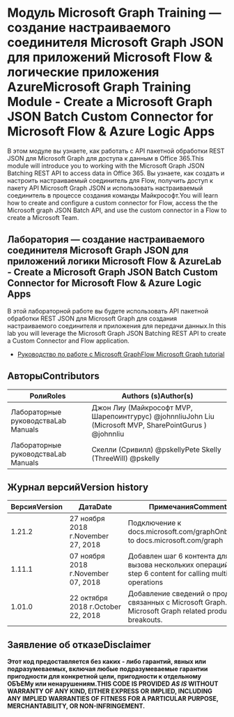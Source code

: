 # <a name="microsoft-graph-training-module---create-a-microsoft-graph-json-batch-custom-connector-for-microsoft-flow--azure-logic-apps"></a><span data-ttu-id="224c2-101">Модуль Microsoft Graph Training — создание настраиваемого соединителя Microsoft Graph JSON для приложений Microsoft Flow & логические приложения Azure</span><span class="sxs-lookup"><span data-stu-id="224c2-101">Microsoft Graph Training Module - Create a Microsoft Graph JSON Batch Custom Connector for Microsoft Flow & Azure Logic Apps</span></span>

<span data-ttu-id="224c2-102">В этом модуле вы узнаете, как работать с API пакетной обработки REST JSON для Microsoft Graph для доступа к данным в Office 365.</span><span class="sxs-lookup"><span data-stu-id="224c2-102">This module will introduce you to working with the Microsoft Graph JSON Batching REST API to access data in Office 365.</span></span> <span data-ttu-id="224c2-103">Вы узнаете, как создать и настроить настраиваемый соединитель для Flow, получить доступ к пакету API Microsoft Graph JSON и использовать настраиваемый соединитель в процессе создания команды Майкрософт.</span><span class="sxs-lookup"><span data-stu-id="224c2-103">You will learn how to create and configure a custom connector for Flow, access the the Microsoft graph JSON Batch API, and use the custom connector in a Flow to create a Microsoft Team.</span></span>

## <a name="lab---create-a-microsoft-graph-json-batch-custom-connector-for-microsoft-flow--azure-logic-apps"></a><span data-ttu-id="224c2-104">Лаборатория — создание настраиваемого соединителя Microsoft Graph JSON для приложений логики Microsoft Flow & Azure</span><span class="sxs-lookup"><span data-stu-id="224c2-104">Lab - Create a Microsoft Graph JSON Batch Custom Connector for Microsoft Flow & Azure Logic Apps</span></span>

<span data-ttu-id="224c2-105">В этой лабораторной работе вы будете использовать API пакетной обработки REST JSON для Microsoft Graph для создания настраиваемого соединителя и приложения для передачи данных.</span><span class="sxs-lookup"><span data-stu-id="224c2-105">In this lab you will leverage the Microsoft Graph JSON Batching REST API to create a Custom Connector and Flow application.</span></span>

- [<span data-ttu-id="224c2-106">Руководство по работе с Microsoft Graph</span><span class="sxs-lookup"><span data-stu-id="224c2-106">Flow Microsoft Graph tutorial</span></span>](https://docs.microsoft.com/graph/training/flow-tutorial)

## <a name="contributors"></a><span data-ttu-id="224c2-107">Авторы</span><span class="sxs-lookup"><span data-stu-id="224c2-107">Contributors</span></span>

| <span data-ttu-id="224c2-108">Роли</span><span class="sxs-lookup"><span data-stu-id="224c2-108">Roles</span></span> | <span data-ttu-id="224c2-109">Authors (s)</span><span class="sxs-lookup"><span data-stu-id="224c2-109">Author(s)</span></span> |
| ------| ----------|
| <span data-ttu-id="224c2-110">Лабораторные руководства</span><span class="sxs-lookup"><span data-stu-id="224c2-110">Lab Manuals</span></span> | <span data-ttu-id="224c2-111">Джон Лиу (Майкрософт MVP, Шарепоинтгурус) @johnnliu</span><span class="sxs-lookup"><span data-stu-id="224c2-111">John Liu (Microsoft MVP, SharePointGurus ) @johnnliu</span></span> |
| <span data-ttu-id="224c2-112">Лабораторные руководства</span><span class="sxs-lookup"><span data-stu-id="224c2-112">Lab Manuals</span></span> | <span data-ttu-id="224c2-113">Скелли (Сривилл) @pskelly</span><span class="sxs-lookup"><span data-stu-id="224c2-113">Pete Skelly (ThreeWill) @pskelly</span></span> |

## <a name="version-history"></a><span data-ttu-id="224c2-114">Журнал версий</span><span class="sxs-lookup"><span data-stu-id="224c2-114">Version history</span></span>

| <span data-ttu-id="224c2-115">Версия</span><span class="sxs-lookup"><span data-stu-id="224c2-115">Version</span></span> | <span data-ttu-id="224c2-116">Дата</span><span class="sxs-lookup"><span data-stu-id="224c2-116">Date</span></span> | <span data-ttu-id="224c2-117">Примечания</span><span class="sxs-lookup"><span data-stu-id="224c2-117">Comments</span></span> |
| ------- | -----| -------- |
| <span data-ttu-id="224c2-118">1.2</span><span class="sxs-lookup"><span data-stu-id="224c2-118">1.2</span></span> | <span data-ttu-id="224c2-119">27 ноября 2018 г.</span><span class="sxs-lookup"><span data-stu-id="224c2-119">November 27, 2018</span></span> | <span data-ttu-id="224c2-120">Подключение к docs.microsoft.com/graph</span><span class="sxs-lookup"><span data-stu-id="224c2-120">Onboarded to docs.microsoft.com/graph</span></span> |
| <span data-ttu-id="224c2-121">1.1</span><span class="sxs-lookup"><span data-stu-id="224c2-121">1.1</span></span> | <span data-ttu-id="224c2-122">07 ноября 2018 г.</span><span class="sxs-lookup"><span data-stu-id="224c2-122">November 07, 2018</span></span> | <span data-ttu-id="224c2-123">Добавлен шаг 6 контента для вызова нескольких операций</span><span class="sxs-lookup"><span data-stu-id="224c2-123">Added step 6 content for calling multiple operations</span></span> |
| <span data-ttu-id="224c2-124">1.0</span><span class="sxs-lookup"><span data-stu-id="224c2-124">1.0</span></span> | <span data-ttu-id="224c2-125">22 октября 2018 г.</span><span class="sxs-lookup"><span data-stu-id="224c2-125">October 22, 2018</span></span> | <span data-ttu-id="224c2-126">Добавление сведений о продуктах, связанных с Microsoft Graph.</span><span class="sxs-lookup"><span data-stu-id="224c2-126">Add Microsoft Graph related product breakouts.</span></span> |

## <a name="disclaimer"></a><span data-ttu-id="224c2-127">Заявление об отказе</span><span class="sxs-lookup"><span data-stu-id="224c2-127">Disclaimer</span></span>

<span data-ttu-id="224c2-128">**Этот код предоставляется без каких *-* либо гарантий, явных или подразумеваемых, включая любые подразумеваемые гарантии пригодности для конкретной цели, пригодности к отдельному ОБЪЕМу или ненарушениям.**</span><span class="sxs-lookup"><span data-stu-id="224c2-128">**THIS CODE IS PROVIDED *AS IS* WITHOUT WARRANTY OF ANY KIND, EITHER EXPRESS OR IMPLIED, INCLUDING ANY IMPLIED WARRANTIES OF FITNESS FOR A PARTICULAR PURPOSE, MERCHANTABILITY, OR NON-INFRINGEMENT.**</span></span>